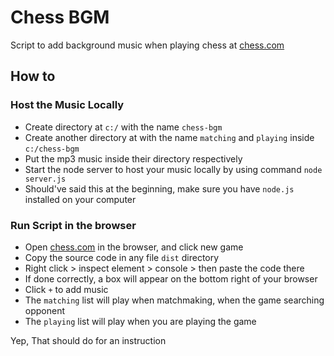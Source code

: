 # Chess BGM
Script to add background music when playing chess at [chess.com](http://chess.com)

## How to
### Host the Music Locally
- Create directory at `c:/` with the name `chess-bgm`
- Create another directory at with the name `matching` and `playing` inside `c:/chess-bgm`
- Put the mp3 music inside their directory respectively
- Start the node server to host your music locally by using command `node server.js`
- Should've said this at the beginning, make sure you have `node.js` installed on your computer

### Run Script in the browser
- Open [chess.com](http://chess.com) in the browser, and click new game
- Copy the source code in any file `dist` directory
- Right click > inspect element > console > then paste the code there
- If done correctly, a box will appear on the bottom right of your browser
- Click `+` to add music
- The `matching` list will play when matchmaking, when the game searching opponent
- The `playing` list will play when you are playing the game

Yep, That should do for an instruction
